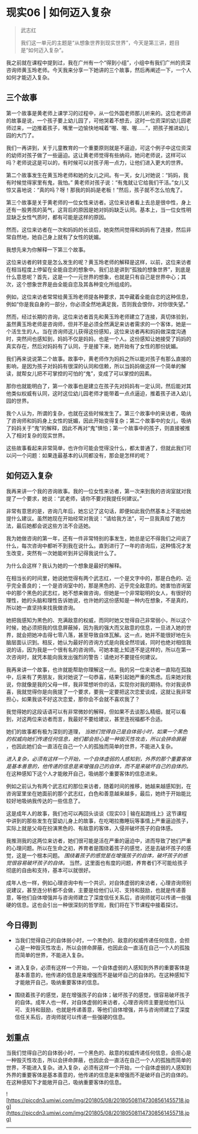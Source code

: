 # 现实06 | 如何迈入复杂

> 武志红
> 
> 我们这一单元的主题是“从想象世界到现实世界”，今天是第三讲，题目是“如何迈入复杂”。

我之前就在课程中提到过，我在广州有一个“得到小组”，小组中有我们广州的资深咨询师黄玉玲老师。今天我来分享一下她讲的三个故事，然后再阐述一下，一个人如何才能迈入复杂。

## 三个故事

第一个故事是黄老师上课学习的过程中，从一位外国老师那儿听来的。这位老师讲的故事是说，一个孩子要上幼儿园了，可他哭着不想去，这时一位资深的幼儿园老师过来，一边推着孩子，嘴里一边愉快地喊着“喔、喔、喔……”，把孩子推进幼儿园的大门了。

我们一再讲到，关于儿童教育的一个重要原则就是不逼迫，可这个例子中这位资深的幼师对孩子做了一些逼迫。这让黄老师觉得有些纳闷，她问老师说，这样可以吗？老师说这是可以的，有时候可以对孩子用一点力，让他们进入更大的世界。

第二个故事发生在黄玉玲老师和她的女儿之间。有一天，女儿对她说：“妈妈，我有时候觉得家里有鬼，我怕。” 黄老师对孩子说：“有鬼就让它给我们干活。”女儿又惊又喜地说：“真的吗？呀！那我的妈妈是老板！”然后，孩子就不怎么怕鬼了。

第三个故事是关于黄老师的一位女性来访者。这位来访者看上去总是很中性，身上还有一股男孩的英气，这背后的原因是她对妈妈缺乏认同。基本上，当一位女性明显缺乏女性气质时，都有可能是这样的原因。

然而，这位来访者在一次和妈妈的长谈后，她突然间觉得和妈妈有了连接，然后非常自然地，她自己身上就有了女性的妩媚。

我想先来为你解释一下第三个故事。

这位来访者的转变是怎么发生的呢？黄玉玲老师的解释是这样，以前，这位来访者在相当程度上停留在全能自恋的想象中。我们总是讲到“孤独的想象世界”，到底是什么意思呢？首先，这是一个一元世界的想象，也就是只有自己是世界中心；其次，这个想象世界是由全能自恋及其各种变化所组成的。

例如，这位来访者常常给黄玉玲老师提各种要求，其中藏着全能自恋的这种信息，例如“你是我自身的一部分，你必须全然地满足我，否则我会恨你，对你很失望。”

然而，经过长期的咨询，这位来访者首先和黄玉玲老师建立了连接，真切体验到，虽然黄玉玲老师是咨询师，但并不是必须全然满足来访者需求的一个客体，她是一个活生生的人。当在咨询师这儿获得这份感知，这位来访者再和妈妈做深度沟通时，突然间也感知到，妈妈不仅是妈妈，也是一个人。这份感知让她接受了妈妈的真实存在，然后对妈妈有了认同，于是接下来，她开始有了女性的那份妩媚。

我们再来说说第二个故事。故事中，黄老师作为妈妈之所以能对孩子有那么直接的影响，是因为孩子对妈妈有很深的认同和信赖，所以当妈妈做这样一个简单的解读，就帮女儿把不可掌控的可怕的“鬼”，变成了可以掌控的因素。

那你也就能明白了，第一个故事也是建立在孩子先对妈妈有一定认同，然后能对其他类似权威有认同，这时这位幼儿园老师才能带着一点点逼迫，推着孩子进入幼儿园的世界。

我个人认为，所谓的复杂，也就在这些时候发生了。第三个故事中的来访者，吸纳了咨询师和妈妈身上女性的妩媚，因此开始变得复杂；第二个故事中的女儿，吸纳了妈妈关于“鬼”的解释，因此不再对“鬼”惧怕；第一个故事中的孩子，则直接被推入了相对复杂的现实世界。

这些故事看起来非常简单，也许你可能会觉得没什么，都太普通了，但就此我们可以问一个问题：如果连最基本的认同都没有，那会是怎样的呢？

## 如何迈入复杂

我再来讲一个我的咨询故事。我的一位女性来访者，第一次来到我的咨询室就对我提了一个要求，她说：“武老师，请你不要对我提任何建议。”

非常有意思的是，咨询几年后，她忘记了这句话，即便如此我仍然基本上不能给她提什么建议。虽然她现在开始经常对我说：“请给我方法”，可一旦我真给了她方法，最后她都会说这些方法不合适她。

我为她做咨询的第一年，还有一件非常特别的事发生，她总是记不得我们之间说了什么，每次咨询中都听不到我在说什么。直到进行了一年的咨询后，这种情况才发生改变，突然有一次她能听到并记得我说什么了。

为什么会这样？我认为她的一个想象是最好的解释。

在相当长的时间里，她说她觉得有两个武志红，一个是文字中的，那是白色的、近乎完全善良的；一个是咨询室中的，那是黑色的、近乎完全敌意的。她害怕咨询室中的那个黑色的武志红，她不想来做咨询，但她是一个非常聪明的女人，有很好的理性，她的头脑和理性告诉她说，也许她的这份感知是一种内在想象，不是真的，所以她一直坚持来找我做咨询。

她把我感知为黑色的、充满敌意的权威，而同时她又觉得自己非常弱小，所以这个时候，她必须把我的信息屏蔽掉，因为我的强大而又敌意的信息，一旦进入她的世界，就会把她冲击得七零八落，甚至导致自体瓦解。这一点，她并不能很好地在头脑层面认识到。相反，她认为最好的咨询方式是向我全然坦诚，同时也绝对相信我说的话，因为我是一个很有名的咨询师。可她本能上知道不是这样的，所以在第一次咨询时，就凭本能向我发出强烈的警告：请绝对不要提任何建议。

我再来讲一个故事，也许就能帮助你理解这一点。我的另一位来访者一直陷在孤独中，后来有了男朋友，我对她说了一句恭喜，结果引起她严重的焦虑。后来她对我说，你就像是我的父母一样，我非常想听你的话，实现你对我的期待。你对我说恭喜，我就觉得你是向我提了一个要求，要我一定要把这次恋爱谈成，这就让我非常担心，如果我谈不好这次恋爱，那你会不会就不喜欢我了？

我觉得她的这段话语可以有非常微妙的解释，但如果不去谈那么精细，就可以看到，对这两位来访者而言，我最好不要给建议，甚至连祝福都不合适。

她们的故事都有极为深刻的道理， *当她们觉得自己是自体弱小时，如果一个黑色的权威向她们传递任何信息，她们都会担心是一种毁灭性攻击，所以会拼命屏蔽* ，也因此她们会一直活在自己一个人的孤独而简单的世界，不能进入复杂。

 *进入复杂，必须有这样一个开始，一个自体虚弱的人感知到，外界的那个重要客体是基本善意的，他传递的信息是来增强自己的自体，而不是来破坏自己的自体的。* 在这种感知下这个人才能敞开自己，吸纳那个重要客体的信息进来。

例如之前认为有两个武志红的那位来访者，随着时间的推移，她越来越感知到，在咨询室里坐在她面前的那个武志红，白色和善意越来越多，最后，她终于开始能比较好地吸纳我传达的一些信息了。

这是成年人的故事，我们也可以再回头谈谈《现实03 | 输在起跑线上》这节课程中讲到的那些发生在婴幼儿身上的故事，在吃喝拉撒睡玩等事情上严重逼迫孩子，实际上就是父母在扮演黑色的、有敌意的客体，入侵并破坏孩子的自体感。

我推测我的这两位来访者，她们很可能是活在严重的逼迫中，进而导致了她们严重的心理问题。所以在生命之初，养育者是围绕着孩子的感觉，还是去破坏孩子的感觉，这是一个根本问题。 *围绕着孩子的感觉是在增强孩子的自体，破坏孩子的感觉很容易破坏孩子的自体。* 当然，这里面也有度的问题，养育者们不可能给孩子彻底的自由和支持，基本可以就很好。

成年人也一样，例如心理咨询中有一个共识，对自体虚弱的来访者，心理咨询师别说建议，甚至连分析都不会做，主要是给他们认可、支持和鼓励，也就是传递善意，等他们自体增强并与咨询师建立了深度信任关系后，咨询师就可以传递一些强硬的信息。这也会引出一种很深刻的哲学观，我们将在下节课程中接着探讨。

## 今日得到

* 当我们觉得自己的自体弱小时，一个黑色的、敌意的权威传递任何信息，会担心是一种毁灭性攻击，所以会拼命屏蔽，也因此会一直活在自己一个人的孤独而简单的世界，不能进入复杂。

* 进入复杂，必须有这样一个开始，一个自体虚弱的人感知到外界的重要客体是基本善意的，他传递的信息是来增强而不是破坏自己的自体的。在这种感知下才能敞开自己，吸纳重要客体的信息。

* 围绕着孩子的感觉，是在增强孩子的自体；破坏孩子的感觉，很容易破坏孩子的自体。成年人也一样，对自体虚弱的来访者，心理咨询师主要是给他们认可、支持和鼓励，也就是传递善意，等他们自体增强，并与咨询师建立了深度信任关系后，咨询师就可以传递一些强硬的信息。

## 划重点

当我们觉得自己的自体弱小时，一个黑色的、敌意的权威传递任何信息，会担心是一种毁灭性攻击，所以会拼命屏蔽，也因此会一直活在自己一个人的孤独而简单的世界，不能进入复杂。进入复杂，必须有这样一个开始，一个自体虚弱的人感知到外界的重要客体是基本善意的，他传递的信息是来增强而不是破坏自己的自体的。在这种感知下才能敞开自己，吸纳重要客体的信息。


![https://piccdn3.umiwi.com/img/201805/08/201805081147308561455718.jpg](https://piccdn3.umiwi.com/img/201805/08/201805081147308561455718.jpg)

---
